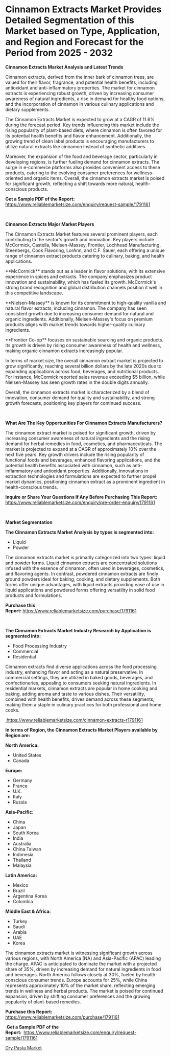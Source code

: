 <p><h1>Cinnamon Extracts Market Provides Detailed Segmentation of this Market based on Type, Application, and Region and Forecast for the Period from 2025 - 2032</h1></p><p><strong>Cinnamon Extracts Market Analysis and Latest Trends</strong></p>
<p><p>Cinnamon extracts, derived from the inner bark of cinnamon trees, are valued for their flavor, fragrance, and potential health benefits, including antioxidant and anti-inflammatory properties. The market for cinnamon extracts is experiencing robust growth, driven by increasing consumer awareness of natural ingredients, a rise in demand for healthy food options, and the incorporation of cinnamon in various culinary applications and dietary supplements.</p><p>The Cinnamon Extracts Market is expected to grow at a CAGR of 11.6% during the forecast period. Key trends influencing this market include the rising popularity of plant-based diets, where cinnamon is often favored for its potential health benefits and flavor enhancement. Additionally, the growing trend of clean label products is encouraging manufacturers to utilize natural extracts like cinnamon instead of synthetic additives.</p><p>Moreover, the expansion of the food and beverage sector, particularly in developing regions, is further fueling demand for cinnamon extracts. The surge in e-commerce platforms also provides convenient access to these products, catering to the evolving consumer preferences for wellness-oriented and organic items. Overall, the cinnamon extracts market is poised for significant growth, reflecting a shift towards more natural, health-conscious products.</p></p>
<p><strong>Get a Sample PDF of the Report:&nbsp;</strong> <a href="https://www.reliablemarketsize.com/enquiry/request-sample/1791161?utm_campaign=2242&utm_medium=2&utm_source=Github&utm_content=ia&utm_term=14022025&utm_id=cinnamon-extracts">https://www.reliablemarketsize.com/enquiry/request-sample/1791161</a></p>
<p>&nbsp;</p>
<p><strong>Cinnamon Extracts Major Market Players</strong></p>
<p><p>The Cinnamon Extracts Market features several prominent players, each contributing to the sector's growth and innovation. Key players include McCormick, Castella, Nielsen-Massey, Frontier, Lochhead Manufacturing, Steenbergs, Cook Flavoring, LorAnn, and C.F. Sauer, each offering a unique range of cinnamon extract products catering to culinary, baking, and health applications.</p><p>**McCormick** stands out as a leader in flavor solutions, with its extensive experience in spices and extracts. The company emphasizes product innovation and sustainability, which has fueled its growth. McCormick's strong brand recognition and global distribution channels position it well in this competitive landscape.</p><p>**Nielsen-Massey** is known for its commitment to high-quality vanilla and natural flavor extracts, including cinnamon. The company has seen consistent growth due to increasing consumer demand for natural and organic ingredients. Additionally, Nielsen-Massey's focus on premium products aligns with market trends towards higher-quality culinary ingredients.</p><p>**Frontier Co-op** focuses on sustainable sourcing and organic products. Its growth is driven by rising consumer awareness of health and wellness, making organic cinnamon extracts increasingly popular. </p><p>In terms of market size, the overall cinnamon extract market is projected to grow significantly, reaching several billion dollars by the late 2020s due to expanding applications across food, beverages, and nutritional products. For instance, McCormick reported sales revenue exceeding $5 billion, while Nielsen-Massey has seen growth rates in the double digits annually.</p><p>Overall, the cinnamon extracts market is characterized by a blend of innovation, consumer demand for quality and sustainability, and strong growth forecasts, positioning key players for continued success.</p></p>
<p>&nbsp;</p>
<p><strong>What Are The Key Opportunities For Cinnamon Extracts Manufacturers?</strong></p>
<p><p>The cinnamon extract market is poised for significant growth, driven by increasing consumer awareness of natural ingredients and the rising demand for herbal remedies in food, cosmetics, and pharmaceuticals. The market is projected to expand at a CAGR of approximately 10% over the next five years. Key growth drivers include the rising popularity of functional foods and beverages, enhanced flavoring applications, and the potential health benefits associated with cinnamon, such as anti-inflammatory and antioxidant properties. Additionally, innovations in extraction technologies and formulations are expected to further propel market dynamics, positioning cinnamon extract as a prominent ingredient in health-conscious trends.</p></p>
<p><strong>Inquire or Share Your Questions If Any Before Purchasing This Report:</strong> <a href="https://www.reliablemarketsize.com/enquiry/pre-order-enquiry/1791161?utm_campaign=2242&utm_medium=2&utm_source=Github&utm_content=ia&utm_term=14022025&utm_id=cinnamon-extracts">https://www.reliablemarketsize.com/enquiry/pre-order-enquiry/1791161</a></p>
<p>&nbsp;</p>
<p><strong>Market Segmentation</strong></p>
<p><strong>The Cinnamon Extracts Market Analysis by types is segmented into:</strong></p>
<p><ul><li>Liquid</li><li>Powder</li></ul></p>
<p><p>The cinnamon extracts market is primarily categorized into two types: liquid and powder forms. Liquid cinnamon extracts are concentrated solutions infused with the essence of cinnamon, often used in beverages, cosmetics, and flavoring agents. In contrast, powdered cinnamon extracts are finely ground powders ideal for baking, cooking, and dietary supplements. Both forms offer unique advantages, with liquid extracts providing ease of use in liquid applications and powdered forms offering versatility in solid food products and formulations.</p></p>
<p><strong>Purchase this Report:&nbsp;</strong><a href="https://www.reliablemarketsize.com/purchase/1791161?utm_campaign=2242&utm_medium=2&utm_source=Github&utm_content=ia&utm_term=14022025&utm_id=cinnamon-extracts">https://www.reliablemarketsize.com/purchase/1791161</a></p>
<p>&nbsp;</p>
<p><strong>The Cinnamon Extracts Market Industry Research by Application is segmented into:</strong></p>
<p><ul><li>Food Processing Industry</li><li>Commercial</li><li>Residential</li></ul></p>
<p><p>Cinnamon extracts find diverse applications across the food processing industry, enhancing flavor and acting as a natural preservative. In commercial settings, they are utilized in baked goods, beverages, and confectioneries, appealing to consumers seeking natural ingredients. In residential markets, cinnamon extracts are popular in home cooking and baking, adding aroma and taste to various dishes. Their versatility, combined with health benefits, drives demand across these segments, making them a staple in culinary practices for both professional and home cooks.</p></p>
<p><a href="https://www.reliablemarketsize.com/cinnamon-extracts-r1791161?utm_campaign=2242&utm_medium=2&utm_source=Github&utm_content=ia&utm_term=14022025&utm_id=cinnamon-extracts">&nbsp;https://www.reliablemarketsize.com/cinnamon-extracts-r1791161</a></p>
<p><strong>In terms of Region, the Cinnamon Extracts Market Players available by Region are:</strong></p>
<p>
    <p> <strong> North America: </strong>
        <ul>
            <li>United States</li>
            <li>Canada</li>
        </ul>
        </p> 
    <p> <strong> Europe: </strong>
        <ul>
            <li>Germany</li>
            <li>France</li>
            <li>U.K.</li>
            <li>Italy</li>
            <li>Russia</li>
        </ul>
        </p> 
    <p> <strong> Asia-Pacific: </strong>
        <ul>
            <li>China</li>
            <li>Japan</li>
            <li>South Korea</li>
            <li>India</li>
            <li>Australia</li>
            <li>China Taiwan</li>
            <li>Indonesia</li>
            <li>Thailand</li>
            <li>Malaysia</li>
        </ul>
        </p> 
    <p> <strong> Latin America: </strong>
        <ul>
            <li>Mexico</li>
            <li>Brazil</li>
            <li>Argentina Korea</li>
            <li>Colombia</li>
        </ul>
        </p> 
    <p> <strong> Middle East & Africa: </strong>
        <ul>
            <li>Turkey</li>
            <li>Saudi</li>
            <li>Arabia</li>
            <li>UAE</li>
            <li>Korea</li>
        </ul>
    </p>
    </p>
<p><p>The cinnamon extracts market is witnessing significant growth across various regions, with North America (NA) and Asia-Pacific (APAC) leading the charge. APAC is anticipated to dominate the market with a projected share of 35%, driven by increasing demand for natural ingredients in food and beverages. North America follows closely at 30%, fueled by health-conscious consumer trends. Europe accounts for 25%, while China represents approximately 10% of the market share, reflecting emerging trends in wellness and herbal products. The market is poised for continued expansion, driven by shifting consumer preferences and the growing popularity of plant-based remedies.</p></p>
<p><strong>Purchase this Report: </strong><a href="https://www.reliablemarketsize.com/purchase/1791161?utm_campaign=2242&utm_medium=2&utm_source=Github&utm_content=ia&utm_term=14022025&utm_id=cinnamon-extracts">https://www.reliablemarketsize.com/purchase/1791161</a></p>
<p>&nbsp;<strong>Get a Sample PDF of the Report:&nbsp;&nbsp;</strong><a href="https://www.reliablemarketsize.com/enquiry/request-sample/1791161?utm_campaign=2242&utm_medium=2&utm_source=Github&utm_content=ia&utm_term=14022025&utm_id=cinnamon-extracts">https://www.reliablemarketsize.com/enquiry/request-sample/1791161</a></p>
<p><strong></strong></p>
<p><p><a href="https://github.com/rosamariarocque98/Market-Research-Report-List-1/blob/main/dry-pasta-market.md?utm_campaign=2242&utm_medium=2&utm_source=Github&utm_content=ia&utm_term=14022025&utm_id=cinnamon-extracts">Dry Pasta Market</a></p></p>